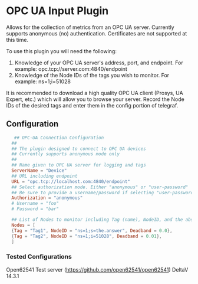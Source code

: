 # OPC UA Input Plugin

Allows for the collection of metrics from an OPC UA server. Currently supports anonymous (no) authentication. Certificates are not supported at this time.

To use this plugin you will need the following:

1. Knowledge of your OPC UA server's address, port, and endpoint. For example: opc.tcp://server.com:4840/endpoint
2. Knowledge of the Node IDs of the tags you wish to monitor. For example: ns=1;i=51028

It is recommended to download a high quality OPC UA client (Prosys, UA Expert, etc.) which will allow you to browse your server. Record the Node IDs of the desired tags and enter them in the config portion of telegraf.

## Configuration

```toml
   ## OPC-UA Connection Configuration
  ##
  ## The plugin designed to connect to OPC UA devices
  ## Currently supports anonymous mode only
  ##
  ## Name given to OPC UA server for logging and tags
  ServerName = "Device"
  ## URL including endpoint
  URL = "opc.tcp://localhost.com:4840/endpoint"
  ## Select authorization mode. Either "anonymous" or "user-password"
  ## Be sure to provide a username/password if selecting "user-password"
  Authorization = "anonymous"
  # Username = "foo"
  # Password = "bar"

  ## List of Nodes to monitor including Tag (name), NodeID, and the absolute Deadband
  Nodes = [
  {Tag = "Tag1", NodeID = "ns=1;s=the.answer", Deadband = 0.0},
  {Tag = "Tag2", NodeID = "ns=1;i=51028", Deadband = 0.01},
  ]
```

### Tested Configurations

Open62541 Test server (https://github.com/open62541/open62541)
DeltaV 14.3.1
